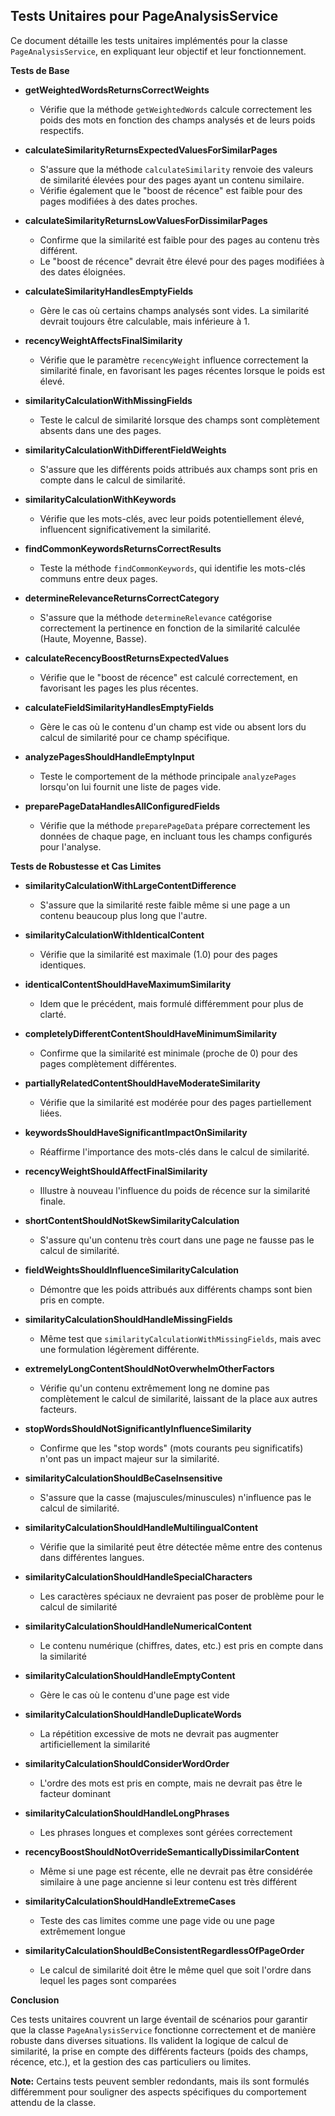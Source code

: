 ## Tests Unitaires pour PageAnalysisService

Ce document détaille les tests unitaires implémentés pour la classe `PageAnalysisService`, en expliquant leur objectif et leur fonctionnement.

**Tests de Base**

* **getWeightedWordsReturnsCorrectWeights**
   * Vérifie que la méthode `getWeightedWords` calcule correctement les poids des mots en fonction des champs analysés et de leurs poids respectifs.

* **calculateSimilarityReturnsExpectedValuesForSimilarPages**
   * S'assure que la méthode `calculateSimilarity` renvoie des valeurs de similarité élevées pour des pages ayant un contenu similaire.
   * Vérifie également que le "boost de récence" est faible pour des pages modifiées à des dates proches.

* **calculateSimilarityReturnsLowValuesForDissimilarPages**
   * Confirme que la similarité est faible pour des pages au contenu très différent.
   * Le "boost de récence" devrait être élevé pour des pages modifiées à des dates éloignées.

* **calculateSimilarityHandlesEmptyFields**
   * Gère le cas où certains champs analysés sont vides. La similarité devrait toujours être calculable, mais inférieure à 1.

* **recencyWeightAffectsFinalSimilarity**
   * Vérifie que le paramètre `recencyWeight` influence correctement la similarité finale, en favorisant les pages récentes lorsque le poids est élevé.

* **similarityCalculationWithMissingFields**
   * Teste le calcul de similarité lorsque des champs sont complètement absents dans une des pages.

* **similarityCalculationWithDifferentFieldWeights**
   * S'assure que les différents poids attribués aux champs sont pris en compte dans le calcul de similarité.

* **similarityCalculationWithKeywords**
   * Vérifie que les mots-clés, avec leur poids potentiellement élevé, influencent significativement la similarité.

* **findCommonKeywordsReturnsCorrectResults**
   * Teste la méthode `findCommonKeywords`, qui identifie les mots-clés communs entre deux pages.

* **determineRelevanceReturnsCorrectCategory**
   * S'assure que la méthode `determineRelevance` catégorise correctement la pertinence en fonction de la similarité calculée (Haute, Moyenne, Basse).

* **calculateRecencyBoostReturnsExpectedValues**
   * Vérifie que le "boost de récence" est calculé correctement, en favorisant les pages les plus récentes.

* **calculateFieldSimilarityHandlesEmptyFields**
   * Gère le cas où le contenu d'un champ est vide ou absent lors du calcul de similarité pour ce champ spécifique.

* **analyzePagesShouldHandleEmptyInput**
   * Teste le comportement de la méthode principale `analyzePages` lorsqu'on lui fournit une liste de pages vide.

* **preparePageDataHandlesAllConfiguredFields**
   * Vérifie que la méthode `preparePageData` prépare correctement les données de chaque page, en incluant tous les champs configurés pour l'analyse.

**Tests de Robustesse et Cas Limites**

* **similarityCalculationWithLargeContentDifference**
   * S'assure que la similarité reste faible même si une page a un contenu beaucoup plus long que l'autre.

* **similarityCalculationWithIdenticalContent**
   * Vérifie que la similarité est maximale (1.0) pour des pages identiques.

* **identicalContentShouldHaveMaximumSimilarity**
   * Idem que le précédent, mais formulé différemment pour plus de clarté.

* **completelyDifferentContentShouldHaveMinimumSimilarity**
   * Confirme que la similarité est minimale (proche de 0) pour des pages complètement différentes.

* **partiallyRelatedContentShouldHaveModerateSimilarity**
   * Vérifie que la similarité est modérée pour des pages partiellement liées.

* **keywordsShouldHaveSignificantImpactOnSimilarity**
   * Réaffirme l'importance des mots-clés dans le calcul de similarité.

* **recencyWeightShouldAffectFinalSimilarity**
   * Illustre à nouveau l'influence du poids de récence sur la similarité finale.

* **shortContentShouldNotSkewSimilarityCalculation**
   * S'assure qu'un contenu très court dans une page ne fausse pas le calcul de similarité.

* **fieldWeightsShouldInfluenceSimilarityCalculation**
   * Démontre que les poids attribués aux différents champs sont bien pris en compte.

* **similarityCalculationShouldHandleMissingFields**
   * Même test que `similarityCalculationWithMissingFields`, mais avec une formulation légèrement différente.

* **extremelyLongContentShouldNotOverwhelmOtherFactors**
   * Vérifie qu'un contenu extrêmement long ne domine pas complètement le calcul de similarité, laissant de la place aux autres facteurs.

* **stopWordsShouldNotSignificantlyInfluenceSimilarity**
   * Confirme que les "stop words" (mots courants peu significatifs) n'ont pas un impact majeur sur la similarité.

* **similarityCalculationShouldBeCaseInsensitive**
   * S'assure que la casse (majuscules/minuscules) n'influence pas le calcul de similarité.

* **similarityCalculationShouldHandleMultilingualContent**
   * Vérifie que la similarité peut être détectée même entre des contenus dans différentes langues.

* **similarityCalculationShouldHandleSpecialCharacters**
   * Les caractères spéciaux ne devraient pas poser de problème pour le calcul de similarité

* **similarityCalculationShouldHandleNumericalContent**
   * Le contenu numérique (chiffres, dates, etc.) est pris en compte dans la similarité

* **similarityCalculationShouldHandleEmptyContent**
   * Gère le cas où le contenu d'une page est vide

* **similarityCalculationShouldHandleDuplicateWords**
   * La répétition excessive de mots ne devrait pas augmenter artificiellement la similarité

* **similarityCalculationShouldConsiderWordOrder**
   * L'ordre des mots est pris en compte, mais ne devrait pas être le facteur dominant

* **similarityCalculationShouldHandleLongPhrases**
   * Les phrases longues et complexes sont gérées correctement

* **recencyBoostShouldNotOverrideSemanticallyDissimilarContent**
   * Même si une page est récente, elle ne devrait pas être considérée similaire à une page ancienne si leur contenu est très différent

* **similarityCalculationShouldHandleExtremeCases**
   * Teste des cas limites comme une page vide ou une page extrêmement longue

* **similarityCalculationShouldBeConsistentRegardlessOfPageOrder**
   * Le calcul de similarité doit être le même quel que soit l'ordre dans lequel les pages sont comparées

**Conclusion**

Ces tests unitaires couvrent un large éventail de scénarios pour garantir que la classe `PageAnalysisService` fonctionne correctement et de manière robuste dans diverses situations. Ils valident la logique de calcul de similarité, la prise en compte des différents facteurs (poids des champs, récence, etc.), et la gestion des cas particuliers ou limites.

**Note:** Certains tests peuvent sembler redondants, mais ils sont formulés différemment pour souligner des aspects spécifiques du comportement attendu de la classe.


